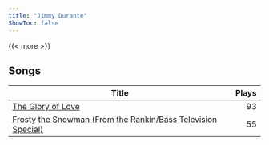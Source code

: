 ```yaml
---
title: "Jimmy Durante"
ShowToc: false
---
```


{{< more >}}

## Songs
Title | Plays 
----- | -----: 
[The Glory of Love](/songs/the-glory-of-love) | 93
[Frosty the Snowman (From the Rankin/Bass Television Special)](/songs/frosty-the-snowman-from-the-rankinbass-television-special) | 55

